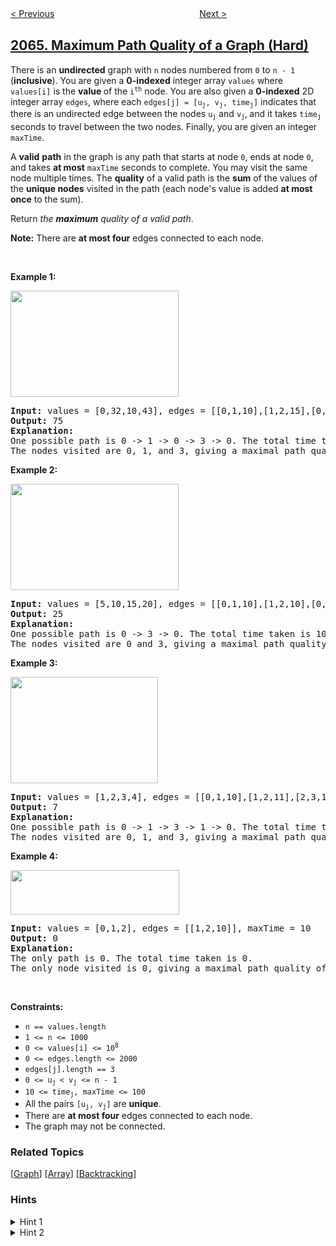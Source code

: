 <!--|This file generated by command(leetcode description); DO NOT EDIT.    |-->
<!--+----------------------------------------------------------------------+-->
<!--|@author    awesee <openset.wang@gmail.com>                           |-->
<!--|@link      https://github.com/awesee                                 |-->
<!--|@home      https://github.com/awesee/leetcode                        |-->
<!--+----------------------------------------------------------------------+-->

[< Previous](../minimized-maximum-of-products-distributed-to-any-store "Minimized Maximum of Products Distributed to Any Store")
　　　　　　　　　　　　　　　　
[Next >](../account-balance "Account Balance")

## [2065. Maximum Path Quality of a Graph (Hard)](https://leetcode.com/problems/maximum-path-quality-of-a-graph "最大化一张图中的路径价值")

<p>There is an <strong>undirected</strong> graph with <code>n</code> nodes numbered from <code>0</code> to <code>n - 1</code> (<strong>inclusive</strong>). You are given a <strong>0-indexed</strong> integer array <code>values</code> where <code>values[i]</code> is the <strong>value </strong>of the <code>i<sup>th</sup></code> node. You are also given a <strong>0-indexed</strong> 2D integer array <code>edges</code>, where each <code>edges[j] = [u<sub>j</sub>, v<sub>j</sub>, time<sub>j</sub>]</code> indicates that there is an undirected edge between the nodes <code>u<sub>j</sub></code> and <code>v<sub>j</sub></code>,<sub> </sub>and it takes <code>time<sub>j</sub></code> seconds to travel between the two nodes. Finally, you are given an integer <code>maxTime</code>.</p>

<p>A <strong>valid</strong> <strong>path</strong> in the graph is any path that starts at node <code>0</code>, ends at node <code>0</code>, and takes <strong>at most</strong> <code>maxTime</code> seconds to complete. You may visit the same node multiple times. The <strong>quality</strong> of a valid path is the <strong>sum</strong> of the values of the <strong>unique nodes</strong> visited in the path (each node&#39;s value is added <strong>at most once</strong> to the sum).</p>

<p>Return <em>the <strong>maximum</strong> quality of a valid path</em>.</p>

<p><strong>Note:</strong> There are <strong>at most four</strong> edges connected to each node.</p>

<p>&nbsp;</p>
<p><strong>Example 1:</strong></p>
<img alt="" src="https://assets.leetcode.com/uploads/2021/10/19/ex1drawio.png" style="width: 269px; height: 170px;" />
<pre>
<strong>Input:</strong> values = [0,32,10,43], edges = [[0,1,10],[1,2,15],[0,3,10]], maxTime = 49
<strong>Output:</strong> 75
<strong>Explanation:</strong>
One possible path is 0 -&gt; 1 -&gt; 0 -&gt; 3 -&gt; 0. The total time taken is 10 + 10 + 10 + 10 = 40 &lt;= 49.
The nodes visited are 0, 1, and 3, giving a maximal path quality of 0 + 32 + 43 = 75.
</pre>

<p><strong>Example 2:</strong></p>
<img alt="" src="https://assets.leetcode.com/uploads/2021/10/19/ex2drawio.png" style="width: 269px; height: 170px;" />
<pre>
<strong>Input:</strong> values = [5,10,15,20], edges = [[0,1,10],[1,2,10],[0,3,10]], maxTime = 30
<strong>Output:</strong> 25
<strong>Explanation:</strong>
One possible path is 0 -&gt; 3 -&gt; 0. The total time taken is 10 + 10 = 20 &lt;= 30.
The nodes visited are 0 and 3, giving a maximal path quality of 5 + 20 = 25.
</pre>

<p><strong>Example 3:</strong></p>
<img alt="" src="https://assets.leetcode.com/uploads/2021/10/19/ex31drawio.png" style="width: 236px; height: 170px;" />
<pre>
<strong>Input:</strong> values = [1,2,3,4], edges = [[0,1,10],[1,2,11],[2,3,12],[1,3,13]], maxTime = 50
<strong>Output:</strong> 7
<strong>Explanation:</strong>
One possible path is 0 -&gt; 1 -&gt; 3 -&gt; 1 -&gt; 0. The total time taken is 10 + 13 + 13 + 10 = 46 &lt;= 50.
The nodes visited are 0, 1, and 3, giving a maximal path quality of 1 + 2 + 4 = 7.</pre>

<p><strong>Example 4:</strong></p>

<p><strong><img alt="" src="https://assets.leetcode.com/uploads/2021/10/21/ex4drawio.png" style="width: 270px; height: 71px;" /></strong></p>

<pre>
<strong>Input:</strong> values = [0,1,2], edges = [[1,2,10]], maxTime = 10
<strong>Output:</strong> 0
<strong>Explanation:</strong> 
The only path is 0. The total time taken is 0.
The only node visited is 0, giving a maximal path quality of 0.
</pre>

<p>&nbsp;</p>
<p><strong>Constraints:</strong></p>

<ul>
	<li><code>n == values.length</code></li>
	<li><code>1 &lt;= n &lt;= 1000</code></li>
	<li><code>0 &lt;= values[i] &lt;= 10<sup>8</sup></code></li>
	<li><code>0 &lt;= edges.length &lt;= 2000</code></li>
	<li><code>edges[j].length == 3 </code></li>
	<li><code>0 &lt;= u<sub>j </sub>&lt; v<sub>j</sub> &lt;= n - 1</code></li>
	<li><code>10 &lt;= time<sub>j</sub>, maxTime &lt;= 100</code></li>
	<li>All the pairs <code>[u<sub>j</sub>, v<sub>j</sub>]</code> are <strong>unique</strong>.</li>
	<li>There are <strong>at most four</strong> edges connected to each node.</li>
	<li>The graph may not be connected.</li>
</ul>

### Related Topics
  [[Graph](../../tag/graph/README.md)]
  [[Array](../../tag/array/README.md)]
  [[Backtracking](../../tag/backtracking/README.md)]

### Hints
<details>
<summary>Hint 1</summary>
How many nodes can you visit within maxTime seconds?
</details>

<details>
<summary>Hint 2</summary>
Can you try every valid path?
</details>

